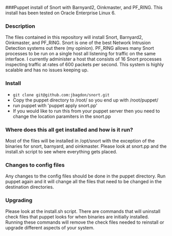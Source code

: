 ###Puppet install of Snort with Barnyard2, Oinkmaster, and PF_RING. This install has been tested on Oracle Enterprise Linux 6.

### Description
The files contained in this repository will install Snort, Barnyard2, Oinkmaster, and PF_RING. Snort is one of the best Network Intrusion Detection systems out there (my opinion). PF_RING allows many Snort processes to be run on a single host all listening for traffic on the same interface. I currently administer a host that consists of 16 Snort processes inspecting traffic at rates of 600 packets per second. This system is highly scalable and has no issues keeping up.

### Install
* `git clone git@github.com:jbagdon/snort.git`
* Copy the puppet directory to /root/ so you end up with /root/puppet/
* run puppet with 'puppet apply snort.pp'
* If you would like to run this from your puppet server then you need to change the location paramiters in the snort.pp

### Where does this all get installed and how is it run?
Most of the files will be installed in /opt/snort with the exception of the binaries for snort, barnyard, and oinkmaster. Please look at snort.pp and the install.sh script to see where everything gets placed.

### Changes to config files
Any changes to the config files should be done in the puppet directory. Run puppet again and it will change all the files that need to be changed in the destination directories.

### Upgrading
Please look at the install.sh script. There are commands that will uninstall check files that puppet looks for when binaries are initially installed. Running these commands will remove the check files needed to reinstall or upgrade different aspects of your system.
